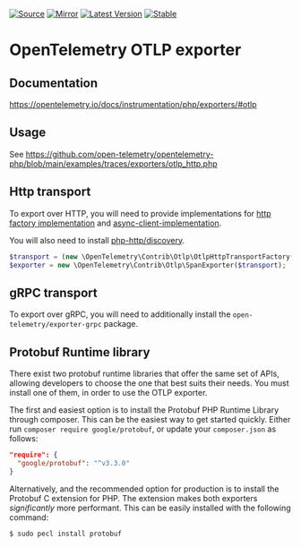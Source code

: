 [![Source](https://img.shields.io/badge/source-exporter--otlp-green)](https://github.com/open-telemetry/opentelemetry-php/tree/main/src/Contrib/Otlp)
[![Mirror](https://img.shields.io/badge/mirror-opentelemetry--php:exporter--otlp-blue)](https://github.com/opentelemetry-php/exporter-otlp)
[![Latest Version](http://poser.pugx.org/open-telemetry/exporter-otlp/v/unstable)](https://packagist.org/packages/open-telemetry/exporter-otlp/)
[![Stable](http://poser.pugx.org/open-telemetry/exporter-otlp/v/stable)](https://packagist.org/packages/open-telemetry/exporter-otlp/)

# OpenTelemetry OTLP exporter

## Documentation

https://opentelemetry.io/docs/instrumentation/php/exporters/#otlp

## Usage

See https://github.com/open-telemetry/opentelemetry-php/blob/main/examples/traces/exporters/otlp_http.php

## Http transport

To export over HTTP, you will need to provide implementations for [http factory implementation](https://packagist.org/providers/psr/http-factory-implementation) and [async-client-implementation](https://packagist.org/providers/php-http/async-client-implementation).

You will also need to install [php-http/discovery](https://packagist.org/packages/php-http/discovery).

```php
$transport = (new \OpenTelemetry\Contrib\Otlp\OtlpHttpTransportFactory())->create('http://collector:4318');
$exporter = new \OpenTelemetry\Contrib\Otlp\SpanExporter($transport);
```

## gRPC transport

To export over gRPC, you will need to additionally install the `open-telemetry/exporter-grpc` package.

## Protobuf Runtime library

There exist two protobuf runtime libraries that offer the same set of APIs, allowing developers to choose the one that
best suits their needs. You must install one of them, in order to use the OTLP exporter.

The first and easiest option is to install the Protobuf PHP Runtime Library through composer. This can be the easiest
way to get started quickly. Either run `composer require google/protobuf`, or update your `composer.json` as follows:

```json
"require": {
  "google/protobuf": "^v3.3.0"
}
```

Alternatively, and the recommended option for production is to install the Protobuf C extension for PHP. The extension
makes both exporters _significantly_ more performant. This can be easily installed with the following command:
```sh
$ sudo pecl install protobuf
```
